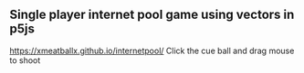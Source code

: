 ## Single player internet pool game using vectors in p5js
https://xmeatballx.github.io/internetpool/
Click the cue ball and drag mouse to shoot
